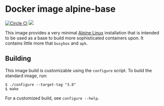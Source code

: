 Docker image alpine-base
========================
[![Circle CI](https://circleci.com/gh/kampka/docker-alpine-base/tree/v3.8.svg?style=svg)](https://circleci.com/gh/kampka/docker-alpine-base/tree/v3.8)
[![](https://imagelayers.io/badge/kampka/alpine-base:3.8.svg)](https://imagelayers.io/?images=kampka/alpine-base:3.8 'Get your own badge on imagelayers.io')

This image provides a very minimal [Alpine Linux](https://www.alpinelinux.org) installation
that is intended to be used as a base to build more sophisticated containers upon.
It contains little more that `busybox` and `apk`.

Building
-----------
This image build is customizable using the `configure` script.
To build the standard image, run:

```
$ ./configure --target-tag "3.8"
$ make
```

For a customized build, see `configure --help`.
